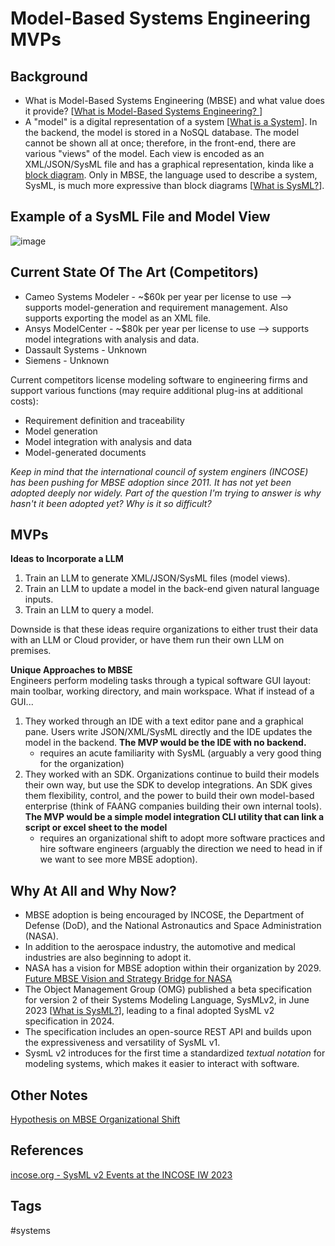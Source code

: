# Model-Based Systems Engineering MVPs

## Background
* What is Model-Based Systems Engineering (MBSE) and what value does it provide? [[What is Model-Based Systems Engineering? ](../202110052023)]  
* A "model" is a digital representation of a system [[What is a System](../202110032156)]. In the backend, the model is stored in a NoSQL database. The model cannot be shown all at once; therefore, in the front-end, there are various "views" of the model. Each view is encoded as an XML/JSON/SysML file and has a graphical representation, kinda like a [block diagram](https://en.wikipedia.org/wiki/Block_diagram). Only in MBSE, the language used to describe a system, SysML, is much more expressive than block diagrams [[What is SysML?](../202110032315)].  

## Example of a SysML File and Model View 
![image](https://www.eliotkhachi.dev/resources/zettel-images/Sun_Dec_10_11:47:55_AM_PST_2023.png)

## Current State Of The Art (Competitors)
* Cameo Systems Modeler - ~$60k per year per license to use --> supports model-generation and requirement management. Also supports exporting the model as an XML file.  
* Ansys ModelCenter - ~$80k per year per license to use --> supports model integrations with analysis and data.  
* Dassault Systems - Unknown
* Siemens - Unknown

Current competitors license modeling software to engineering firms and support various functions (may require additional plug-ins at additional costs):  
* Requirement definition and traceability  
* Model generation  
* Model integration with analysis and data   
* Model-generated documents  

*Keep in mind that the international council of system enginers (INCOSE) has been pushing for MBSE adoption since 2011. It has not yet been adopted deeply nor widely. Part of the question I'm trying to answer is why hasn't it been adopted yet? Why is it so difficult?*

## MVPs 
**Ideas to Incorporate a LLM**  
1. Train an LLM to generate XML/JSON/SysML files (model views).  
2. Train an LLM to update a model in the back-end given natural language inputs.  
3. Train an LLM to query a model.  

Downside is that these ideas require organizations to either trust their data with an LLM or Cloud provider, or have them run their own LLM on premises.  

**Unique Approaches to MBSE**  
Engineers perform modeling tasks through a typical software GUI layout: main toolbar, working directory, and main workspace. What if instead of a GUI...
1. They worked through an IDE with a text editor pane and a graphical pane. Users write JSON/XML/SysML directly and the IDE updates the model in the backend. **The MVP would be the IDE with no backend.**  
    * requires an acute familiarity with SysML (arguably a very good thing for the organization)  
2. They worked with an SDK. Organizations continue to build their models their own way, but use the SDK to develop integrations. An SDK gives them flexibility, control, and the power to build their own model-based enterprise (think of FAANG companies building their own internal tools). **The MVP would be a simple model integration CLI utility that can link a script or excel sheet to the model**
    * requires an organizational shift to adopt more software practices and hire software engineers (arguably the direction we need to head in if we want to see more MBSE adoption).  

## Why At All and Why Now?
* MBSE adoption is being encouraged by INCOSE, the Department of Defense (DoD), and the National Astronautics and Space Administration (NASA).  
* In addition to the aerospace industry, the automotive and medical industries are also beginning to adopt it.  
* NASA has a vision for MBSE adoption within their organization by 2029. [Future MBSE Vision and Strategy Bridge for NASA](https://ntrs.nasa.gov/api/citations/20210014025/downloads/TM-20210014025.pdf)  
* The Object Management Group (OMG) published a beta specification for version 2 of their Systems Modeling Language, SysMLv2, in June 2023 [[What is SysML?](../202110032315)], leading to a final adopted SysML v2 specification in 2024.  
* The specification includes an open-source REST API and builds upon the expressiveness and versatility of SysML v1.  
* SysmL v2 introduces for the first time a standardized *textual notation* for modeling systems, which makes it easier to interact with software.  

## Other Notes
[Hypothesis on MBSE Organizational Shift](../202312110356)

## References
[incose.org - SysML v2 Events at the INCOSE IW 2023](https://www.incose.org/communities/working-groups-initiatives/mbse-initiative)  

## Tags
#systems
